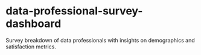 # data-professional-survey-dashboard
Survey breakdown of data professionals with insights on demographics and satisfaction metrics.
